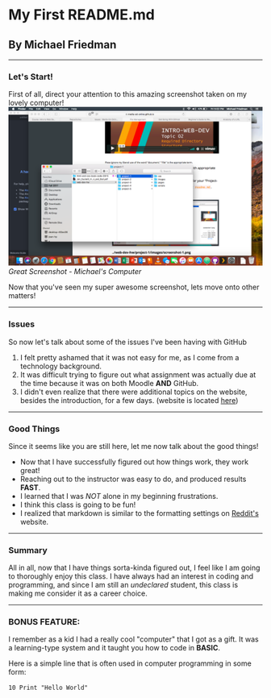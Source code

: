 # My First README.md
## By Michael Friedman

---

### Let's Start!

First of all, direct your attention to this amazing screenshot taken on my lovely computer!
![screenshotofmydirectory](./images/screenshot1.png)
*Great Screenshot - Michael's Computer*


Now that you've seen my super awesome screenshot, lets move onto other matters!

---

### Issues

So now let's talk about some of the issues I've been having with GitHub

1. I felt pretty ashamed that it was not easy for me, as I come from a technology background.
2. It was difficult trying to figure out what assignment was actually due at the time because it was on both Moodle **AND** GitHub.
3. I didn't even realize that there were additional topics on the website, besides the introduction, for a few days. (website is located [here](https://media-ed-online.github.io/intro-web-dev))


---

### Good Things

Since it seems like you are still here, let me now talk about the good things!

- Now that I have successfully figured out how things work, they work great!
- Reaching out to the instructor was easy to do, and produced results **FAST**.
- I learned that I was *NOT* alone in my beginning frustrations.
- I think this class is going to be fun!
- I realized that markdown is similar to the formatting settings on [Reddit's](http://www.reddit.com) website.

---

### Summary

All in all, now that I have things sorta-kinda figured out, I feel like I am going to thoroughly enjoy this class. I have always had an interest in coding and programming, and since I am still an *undeclared* student, this class is making me consider it as a career choice.

---

### BONUS FEATURE:

I remember as a kid I had a really cool "computer" that I got as a gift. It was a learning-type system and it taught you how to code in **BASIC**.

Here is a simple line that is often used in computer programming in some form:

```
10 Print "Hello World"
```
